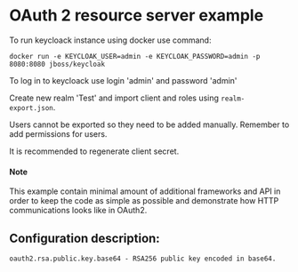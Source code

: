 # OAuth 2 resource server example

To run keycloack instance using docker use command:

`docker run -e KEYCLOAK_USER=admin -e KEYCLOAK_PASSWORD=admin -p 8080:8080 jboss/keycloak`

To log in to keycloack use login 'admin' and password 'admin'

Create new realm 'Test' and import client and roles using `realm-export.json`.

Users cannot be exported so they need to be added manually. Remember to add permissions for users.

It is recommended to regenerate client secret.

#### Note

This example contain minimal amount of additional frameworks and API in order
to keep the code as simple as possible and demonstrate how HTTP communications looks like in OAuth2.

## Configuration description:
```
oauth2.rsa.public.key.base64 - RSA256 public key encoded in base64.
```

